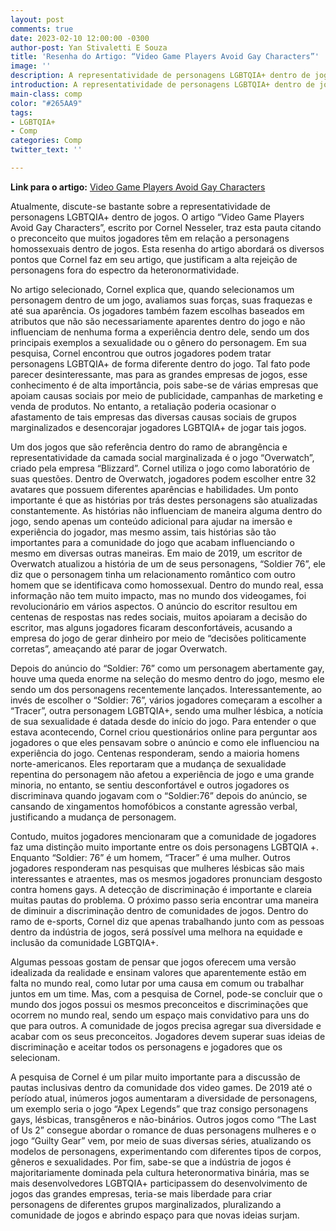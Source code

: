 ```yaml
---
layout: post
comments: true
date: 2023-02-10 12:00:00 -0300
author-post: Yan Stivaletti E Souza
title: 'Resenha do Artigo: “Video Game Players Avoid Gay Characters”'
image: ''
description: A representatividade de personagens LGBTQIA+ dentro de jogos
introduction: A representatividade de personagens LGBTQIA+ dentro de jogos
main-class: comp
color: "#265AA9"
tags:
- LGBTQIA+
- Comp
categories: Comp
twitter_text: ''

---
```



**Link para o artigo:** [Video Game Players Avoid Gay Characters](https://www.scientificamerican.com/article/video-game-players-avoid-gay-characters/)


Atualmente, discute-se bastante sobre a representatividade de personagens LGBTQIA+ dentro de jogos. O artigo “Video Game Players Avoid Gay Characters”, escrito por Cornel Nesseler, traz esta pauta citando o preconceito que muitos jogadores têm em relação a personagens homossexuais dentro de jogos. Esta resenha do artigo abordará os diversos pontos que Cornel faz em seu artigo, que justificam a alta rejeição de personagens fora do espectro da heteronormatividade.  

No artigo selecionado, Cornel explica que, quando selecionamos um personagem dentro de um jogo, avaliamos suas forças, suas fraquezas e até sua aparência. Os jogadores também fazem escolhas baseados em atributos que não são necessariamente aparentes dentro do jogo e não influenciam de nenhuma forma a experiência dentro dele, sendo um dos principais exemplos a sexualidade ou o gênero do personagem. Em sua pesquisa, Cornel encontrou que outros jogadores podem tratar personagens LGBTQIA+ de forma diferente dentro do jogo. Tal fato pode parecer desinteressante, mas para as grandes empresas de jogos, esse conhecimento é de alta importância, pois sabe-se de várias empresas que apoiam causas sociais por meio de publicidade, campanhas de marketing e venda de produtos. No entanto, a retaliação poderia ocasionar o afastamento de tais empresas das diversas causas sociais de grupos marginalizados e desencorajar jogadores LGBTQIA+ de jogar tais jogos.

Um dos jogos que são referência dentro do ramo de abrangência e representatividade da camada social marginalizada é o jogo “Overwatch”, criado pela empresa “Blizzard”. Cornel utiliza o jogo como laboratório de suas questões. Dentro de Overwatch, jogadores podem escolher entre 32 avatares que possuem diferentes aparências e habilidades. Um ponto importante é que as histórias por trás destes personagens são atualizadas constantemente. As histórias não influenciam de maneira alguma dentro do jogo, sendo apenas um conteúdo adicional para ajudar na imersão e experiência do jogador, mas mesmo assim, tais histórias são tão importantes para a comunidade do jogo que acabam influenciando o mesmo em diversas outras maneiras. Em maio de 2019, um escritor de Overwatch atualizou a história de um de seus personagens, “Soldier 76”, ele diz que o personagem tinha um relacionamento romântico com outro homem que se identificava como homossexual. Dentro do mundo real, essa informação não tem muito impacto, mas no mundo dos videogames, foi revolucionário em vários aspectos. O anúncio do escritor resultou em centenas de respostas nas redes sociais, muitos apoiaram a decisão do escritor, mas alguns jogadores ficaram desconfortáveis, acusando a empresa do jogo de gerar dinheiro por meio de “decisões politicamente corretas”, ameaçando até parar de jogar Overwatch.

Depois do anúncio do “Soldier: 76” como um personagem abertamente gay, houve uma queda enorme na seleção do mesmo dentro do jogo, mesmo ele sendo um dos personagens recentemente lançados. Interessantemente, ao invés de escolher o “Soldier: 76”, vários jogadores começaram a escolher a “Tracer”, outra personagem LGBTQIA+, sendo uma mulher lésbica, a notícia de sua sexualidade é datada desde do início do jogo. Para entender o que estava acontecendo, Cornel criou questionários online para perguntar aos jogadores o que eles pensavam sobre o anúncio e como ele influenciou na experiência do jogo. Centenas responderam, sendo a maioria homens norte-americanos. Eles reportaram que a mudança de sexualidade repentina do personagem não afetou a experiência de jogo e uma grande minoria, no entanto, se sentiu desconfortável e outros jogadores os discriminava quando jogavam com o “Soldier:76” depois do anúncio, se cansando de xingamentos homofóbicos a constante agressão verbal, justificando a mudança de personagem.

Contudo, muitos jogadores mencionaram que a comunidade de jogadores faz uma distinção muito importante entre os dois personagens LGBTQIA +. Enquanto “Soldier: 76” é um homem, “Tracer” é uma mulher. Outros jogadores responderam nas pesquisas que mulheres lésbicas são mais interessantes e atraentes, mas os mesmos jogadores pronunciam desgosto contra homens gays. A detecção de discriminação é importante e clareia muitas pautas do problema. O próximo passo seria encontrar uma maneira de diminuir a discriminação dentro de comunidades de jogos. Dentro do ramo de e-sports, Cornel diz que apenas trabalhando junto com as pessoas dentro da indústria de jogos, será possível uma melhora na equidade e inclusão da comunidade LGBTQIA+.

Algumas pessoas gostam de pensar que jogos oferecem uma versão idealizada da realidade e ensinam valores que aparentemente estão em falta no mundo real, como lutar por uma causa em comum ou trabalhar juntos em um time. Mas, com a pesquisa de Cornel, pode-se concluir que o mundo dos jogos possui os mesmos preconceitos e discriminações que ocorrem no mundo real, sendo um espaço mais convidativo para uns do que para outros. A comunidade de jogos precisa agregar sua diversidade e acabar com os seus preconceitos. Jogadores devem superar suas ideias de discriminação e aceitar todos os personagens e jogadores que os selecionam.

A pesquisa de Cornel é um pilar muito importante para a discussão de pautas inclusivas dentro da comunidade dos video games. De 2019 até o período atual, inúmeros jogos aumentaram a diversidade de personagens, um exemplo seria o jogo “Apex Legends” que traz consigo personagens gays, lésbicas, transgêneros e não-binários. Outros jogos como “The Last of Us 2” consegue abordar o romance de duas personagens mulheres e o jogo “Guilty Gear” vem, por meio de suas diversas séries, atualizando os modelos de personagens, experimentando com diferentes tipos de corpos, gêneros e sexualidades. Por fim, sabe-se que a indústria de jogos é majoritariamente dominada pela cultura heteronormativa binária, mas se mais desenvolvedores LGBTQIA+ participassem do desenvolvimento de jogos das grandes empresas, teria-se mais liberdade para criar personagens de diferentes grupos marginalizados, pluralizando a comunidade de jogos e abrindo espaço para que novas ideias surjam.
